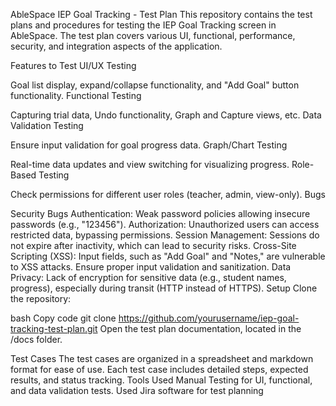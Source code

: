 AbleSpace IEP Goal Tracking - Test Plan
This repository contains the test plans and procedures for testing the IEP Goal Tracking screen in AbleSpace. The test plan covers various UI, functional, performance, security, and integration aspects of the application.

Features to Test
UI/UX Testing

Goal list display, expand/collapse functionality, and "Add Goal" button functionality.
Functional Testing

Capturing trial data, Undo functionality, Graph and Capture views, etc.
Data Validation Testing

Ensure input validation for goal progress data.
Graph/Chart Testing

Real-time data updates and view switching for visualizing progress.
Role-Based Testing

Check permissions for different user roles (teacher, admin, view-only).
Bugs

  Security Bugs
Authentication: Weak password policies allowing insecure passwords (e.g., "123456").
Authorization: Unauthorized users can access restricted data, bypassing permissions.
Session Management: Sessions do not expire after inactivity, which can lead to security risks.
Cross-Site Scripting (XSS): Input fields, such as "Add Goal" and "Notes," are vulnerable to XSS attacks. Ensure proper input validation and sanitization.
Data Privacy: Lack of encryption for sensitive data (e.g., student names, progress), especially during transit (HTTP instead of HTTPS).
Setup
Clone the repository:

bash
Copy code
git clone https://github.com/yourusername/iep-goal-tracking-test-plan.git
Open the test plan documentation, located in the /docs folder.

Test Cases
The test cases are organized in a spreadsheet and markdown format for ease of use.
Each test case includes detailed steps, expected results, and status tracking.
Tools Used
Manual Testing for UI, functional, and data validation tests.
Used Jira software for test planning 

